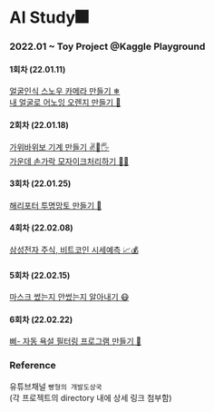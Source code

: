 # AI Study🎆
### 2022.01 ~ Toy Project @Kaggle Playground

#### 1회차 (22.01.11)
[얼굴인식 스노우 카메라 만들기 ❄](https://github.com/koalalovepabro/KaggleStudy/tree/master/TP_00_SnowCamera)  
[내 얼굴로 어노잉 오렌지 만들기 🍊](https://github.com/koalalovepabro/KaggleStudy/tree/master/TP_01_AnnoyingOrange)
#### 2회차 (22.01.18)
[가위바위보 기계 만들기 ✌👊🖐](https://github.com/koalalovepabro/KaggleStudy/tree/master/TP_02_Rock-Paper-Scissors%20Machine)  
[가운데 손가락 모자이크처리하기 🖕🏻](https://github.com/koalalovepabro/KaggleStudy/tree/master/TP_03_Fxck%20You%20Filter)
#### 3회차 (22.01.25)
[해리포터 투명망토 만들기 🧙](https://github.com/koalalovepabro/KaggleStudy/tree/master/TP_04_Harry%20Potter%20Invisibility%20Cloak)
#### 4회차 (22.02.08)
[삼성전자 주식, 비트코인 시세예측 📈💰](https://github.com/koalalovepabro/KaggleStudy/tree/master/TP_05_Stock%20Price%20and%20BTC%20Predictioin)
#### 5회차 (22.02.15)
[마스크 썼는지 안썼는지 알아내기 😷](https://github.com/koalalovepabro/KaggleStudy/tree/master/TP_06_COVID-19%20Face%20Mask%20Detection)
#### 6회차 (22.02.22)
[삐- 자동 욕설 필터링 프로그램 만들기 🤬](https://github.com/koalalovepabro/KaggleStudy/tree/master/TP_07_Audio%20Profanity%20Filter)
### Reference
유튜브채널 `빵형의 개발도상국`  
(각 프로젝트의 directory 내에 상세 링크 첨부함)
